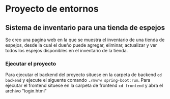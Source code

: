 # Proyecto de entornos
## Sistema de inventario para una tienda de espejos

Se creo una pagina web en la que se muestra el inventario de una tienda de espejos, desde la cual el dueño puede agregar, eliminar, actualizar y ver todos los espejos disponibles en el inventario de la tienda.

###  Ejecutar el proyecto

Para ejecutar el backend del proyecto situese en la carpeta de backend `cd backend` y ejecute el siguente comando `./mvnw spring-boot:run`.
Para ejecutar el frontend situese en la carpeta de frontend `cd frontend` y abra el archivo "login.html"
